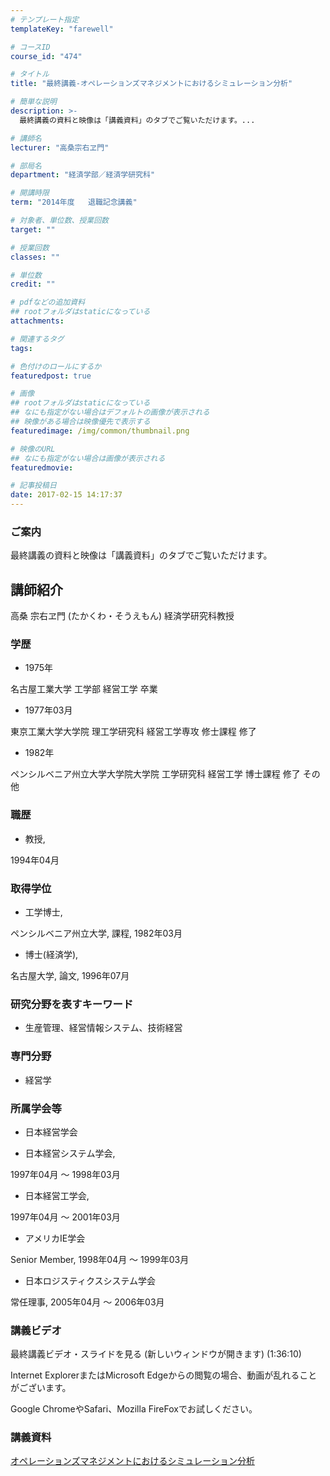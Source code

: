 ```yaml
---
# テンプレート指定
templateKey: "farewell"

# コースID
course_id: "474"

# タイトル
title: "最終講義-オペレーションズマネジメントにおけるシミュレーション分析"

# 簡単な説明
description: >-
  最終講義の資料と映像は「講義資料」のタブでご覧いただけます。...

# 講師名
lecturer: "高桑宗右ヱ門"

# 部局名
department: "経済学部／経済学研究科"

# 開講時限
term: "2014年度	退職記念講義"

# 対象者、単位数、授業回数
target: ""

# 授業回数
classes: ""

# 単位数
credit: ""

# pdfなどの追加資料
## rootフォルダはstaticになっている
attachments: 

# 関連するタグ
tags:

# 色付けのロールにするか
featuredpost: true

# 画像
## rootフォルダはstaticになっている
## なにも指定がない場合はデフォルトの画像が表示される
## 映像がある場合は映像優先で表示する
featuredimage: /img/common/thumbnail.png

# 映像のURL
## なにも指定がない場合は画像が表示される
featuredmovie: 

# 記事投稿日
date: 2017-02-15 14:17:37
---
```


### ご案内

最終講義の資料と映像は「講義資料」のタブでご覧いただけます。

## 講師紹介

高桑 宗右ヱ門 (たかくわ・そうえもん) 経済学研究科教授

### 学歴

* 1975年

名古屋工業大学 工学部 経営工学 卒業

* 1977年03月

東京工業大学大学院 理工学研究科 経営工学専攻 修士課程 修了

* 1982年

ペンシルベニア州立大学大学院大学院 工学研究科 経営工学 博士課程 修了 その他

### 職歴

* 教授,

1994年04月

### 取得学位

* 工学博士,

ペンシルベニア州立大学, 課程, 1982年03月

* 博士(経済学),

名古屋大学, 論文, 1996年07月

### 研究分野を表すキーワード

* 生産管理、経営情報システム、技術経営

### 専門分野

* 経営学

### 所属学会等

* 日本経営学会

* 日本経営システム学会,

1997年04月 ～ 1998年03月

* 日本経営工学会,

1997年04月 ～ 2001年03月

* アメリカIE学会

Senior Member, 1998年04月 ～ 1999年03月

* 日本ロジスティクスシステム学会

常任理事, 2005年04月 ～ 2006年03月

### 講義ビデオ

最終講義ビデオ・スライドを見る (新しいウィンドウが開きます) (1:36:10)

Internet ExplorerまたはMicrosoft Edgeからの閲覧の場合、動画が乱れることがございます。

Google ChromeやSafari、Mozilla FireFoxでお試しください。

### 講義資料

[オペレーションズマネジメントにおけるシミュレーション分析](/files/474/Takakuwasensei.pdf) 

